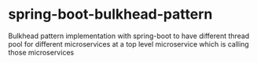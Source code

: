 # spring-boot-bulkhead-pattern
Bulkhead pattern implementation with spring-boot to have different thread pool for different microservices at a top level microservice which is calling those microservices 
